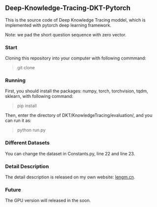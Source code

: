 ## Deep-Knowledge-Tracing-DKT-Pytorch
This is the source code of Deep Knowledge Tracing moddel, which is implemented with pytorch deep learning framework. 

Note: we pad the short question sequence with zero vector. 

### Start
Cloning this repository into your computer with following commmand:
> git clone
### Running
First, you should install the packages: numpy, torch, torchvision, tqdm, sklearn, with following command:
> pip install 

Then, enter the directory of DKT/KnowledgeTracing/evaluation/, and you can run it as:
> python run.py

### Different Datasets
You can change the dataset in Constants.py, line 22 and line 23.

### Detail Description
The detail description is released on my own website: [lengm.cn](https://lengm.cn/post/20201124_dkt-pytorch/).

### Future
The GPU version will released in the soon.




